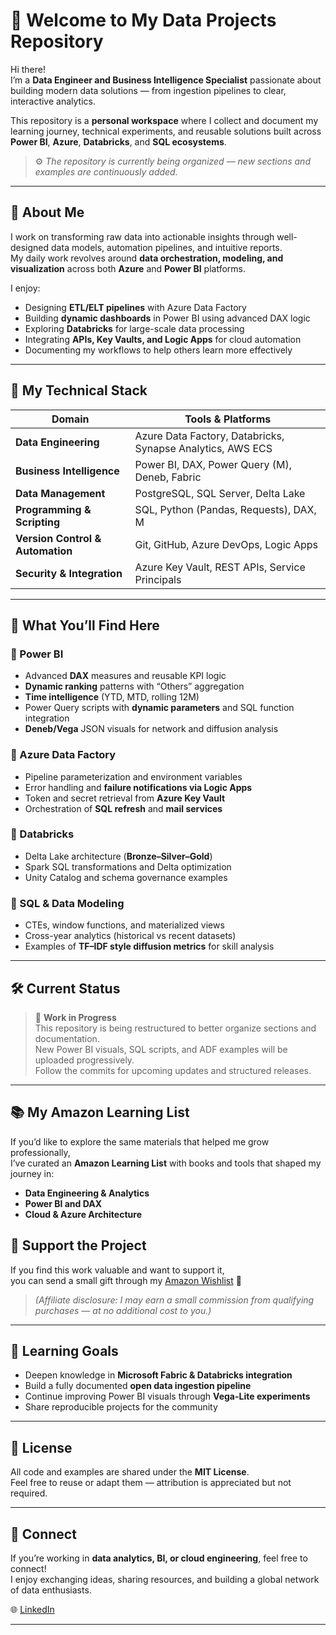 # 👋 Welcome to My Data Projects Repository

Hi there!  
I’m a **Data Engineer and Business Intelligence Specialist** passionate about building modern data solutions — from ingestion pipelines to clear, interactive analytics.

This repository is a **personal workspace** where I collect and document my learning journey, technical experiments, and reusable solutions built across **Power BI**, **Azure**, **Databricks**, and **SQL ecosystems**.

> ⚙️ *The repository is currently being organized — new sections and examples are continuously added.*

---

## 🚀 About Me

I work on transforming raw data into actionable insights through well-designed data models, automation pipelines, and intuitive reports.  
My daily work revolves around **data orchestration, modeling, and visualization** across both **Azure** and **Power BI** platforms.

I enjoy:
- Designing **ETL/ELT pipelines** with Azure Data Factory  
- Building **dynamic dashboards** in Power BI using advanced DAX logic  
- Exploring **Databricks** for large-scale data processing  
- Integrating **APIs, Key Vaults, and Logic Apps** for cloud automation  
- Documenting my workflows to help others learn more effectively  

---

## 🧠 My Technical Stack

| Domain | Tools & Platforms |
|--------|------------------|
| **Data Engineering** | Azure Data Factory, Databricks, Synapse Analytics, AWS ECS |
| **Business Intelligence** | Power BI, DAX, Power Query (M), Deneb, Fabric |
| **Data Management** | PostgreSQL, SQL Server, Delta Lake |
| **Programming & Scripting** | SQL, Python (Pandas, Requests), DAX, M |
| **Version Control & Automation** | Git, GitHub, Azure DevOps, Logic Apps |
| **Security & Integration** | Azure Key Vault, REST APIs, Service Principals |


---

## 🧩 What You’ll Find Here

### 🔹 Power BI
- Advanced **DAX** measures and reusable KPI logic  
- **Dynamic ranking** patterns with “Others” aggregation  
- **Time intelligence** (YTD, MTD, rolling 12M)  
- Power Query scripts with **dynamic parameters** and SQL function integration  
- **Deneb/Vega** JSON visuals for network and diffusion analysis  

### 🔹 Azure Data Factory
- Pipeline parameterization and environment variables  
- Error handling and **failure notifications via Logic Apps**  
- Token and secret retrieval from **Azure Key Vault**  
- Orchestration of **SQL refresh** and **mail services**  

### 🔹 Databricks
- Delta Lake architecture (**Bronze–Silver–Gold**)  
- Spark SQL transformations and Delta optimization  
- Unity Catalog and schema governance examples  

### 🔹 SQL & Data Modeling
- CTEs, window functions, and materialized views  
- Cross-year analytics (historical vs recent datasets)  
- Examples of **TF–IDF style diffusion metrics** for skill analysis  

---

## 🛠️ Current Status

> 🧩 **Work in Progress**  
> This repository is being restructured to better organize sections and documentation.  
> New Power BI visuals, SQL scripts, and ADF examples will be uploaded progressively.  
> Follow the commits for upcoming updates and structured releases.

---

## 📚 My Amazon Learning List

If you’d like to explore the same materials that helped me grow professionally,  
I’ve curated an **Amazon Learning List** with books and tools that shaped my journey in:

- **Data Engineering & Analytics**  
- **Power BI and DAX**  
- **Cloud & Azure Architecture**  

## 💝 Support the Project

If you find this work valuable and want to support it,  
you can send a small gift through my [Amazon Wishlist](https://www.amazon.it/hz/wishlist/ls/24A9T2JR42KQO?ref_=list_d_wl_lfu_nav_5) 🎁  

> *(Affiliate disclosure: I may earn a small commission from qualifying purchases — at no additional cost to you.)*

---

## 🧠 Learning Goals

- Deepen knowledge in **Microsoft Fabric & Databricks integration**  
- Build a fully documented **open data ingestion pipeline**  
- Continue improving Power BI visuals through **Vega-Lite experiments**  
- Share reproducible projects for the community  

---

## 🪪 License

All code and examples are shared under the **MIT License**.  
Feel free to reuse or adapt them — attribution is appreciated but not required.

---

## 📢 Connect

If you’re working in **data analytics, BI, or cloud engineering**, feel free to connect!  
I enjoy exchanging ideas, sharing resources, and building a global network of data enthusiasts.

🌐 [LinkedIn]([https://www.linkedin.com/](https://www.linkedin.com/in/giuseppina-corsini-a2552524a/)) 

---


